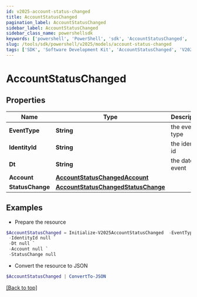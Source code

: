 ```yaml
---
id: v2025-account-status-changed
title: AccountStatusChanged
pagination_label: AccountStatusChanged
sidebar_label: AccountStatusChanged
sidebar_class_name: powershellsdk
keywords: ['powershell', 'PowerShell', 'sdk', 'AccountStatusChanged', 'V2025AccountStatusChanged'] 
slug: /tools/sdk/powershell/v2025/models/account-status-changed
tags: ['SDK', 'Software Development Kit', 'AccountStatusChanged', 'V2025AccountStatusChanged']
---
```



# AccountStatusChanged

## Properties

Name | Type | Description | Notes
------------ | ------------- | ------------- | -------------
**EventType** | **String** | the event type | [optional] 
**IdentityId** | **String** | the identity id | [optional] 
**Dt** | **String** | the date of event | [optional] 
**Account** | [**AccountStatusChangedAccount**](account-status-changed-account) |  | [optional] 
**StatusChange** | [**AccountStatusChangedStatusChange**](account-status-changed-status-change) |  | [optional] 

## Examples

- Prepare the resource
```powershell
$AccountStatusChanged = Initialize-V2025AccountStatusChanged  -EventType null `
 -IdentityId null `
 -Dt null `
 -Account null `
 -StatusChange null
```

- Convert the resource to JSON
```powershell
$AccountStatusChanged | ConvertTo-JSON
```


[[Back to top]](#) 

